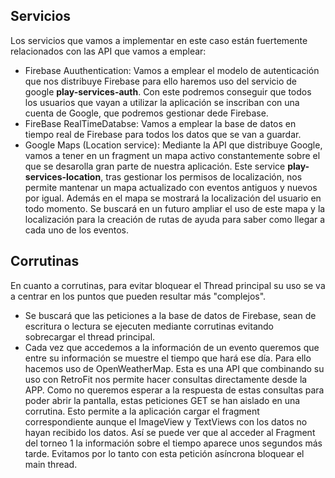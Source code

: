 ## Servicios
Los servicios que vamos a implementar en este caso están fuertemente relacionados con las API que vamos a emplear:
- Firebase Auuthentication: Vamos a emplear el modelo de autenticación que nos distribuye Firebase para ello haremos uso del servicio de google **play-services-auth**. Con este podremos conseguir que todos los usuarios que vayan a utilizar la aplicación se inscriban con una cuenta de Google, que podremos gestionar dede Firebase. 
- FireBase RealTimeDatabse: Vamos a emplear la base de datos en tiempo real de Firebase para todos los datos que se van a guardar. 
- Google Maps (Location service): Mediante la API que distribuye Google, vamos a tener en un fragment un mapa activo constantemente sobre el que se desarolla gran parte de nuestra aplicación. Este service **play-services-location**, tras gestionar los permisos de localización, nos permite mantenar un mapa actualizado con eventos antiguos y nuevos por igual. Además en el mapa se mostrará la localización del usuario en todo momento. Se buscará en un futuro ampliar el uso de este mapa y la localización para la creación de rutas de ayuda para saber como llegar a cada uno de los eventos.
## Corrutinas 
En cuanto a corrutinas, para evitar bloquear el Thread principal su uso se va a centrar en los puntos que pueden resultar más "complejos".
- Se buscará que las peticiones a la base de datos de Firebase, sean de escritura o lectura se ejecuten mediante corrutinas evitando sobrecargar el thread principal.
- Cada vez que accedemos a la información de un evento queremos que entre su información se muestre el tiempo que hará ese día. Para ello hacemos uso de OpenWeatherMap. Esta es una API que combinando su uso con RetroFit nos permite hacer consultas directamente desde la APP. Como no queremos esperar a la respuesta de estas consultas para poder abrir la pantalla, estas peticiones GET se han aislado en una corrutina. Esto permite a la aplicación cargar el fragment correspondiente aunque el ImageView y TextViews con los datos no hayan recibido los datos. Así se puede ver que al acceder al Fragment del torneo 1 la información sobre el tiempo aparece unos segundos más tarde. Evitamos por lo tanto con esta petición asíncrona bloquear el main thread.

